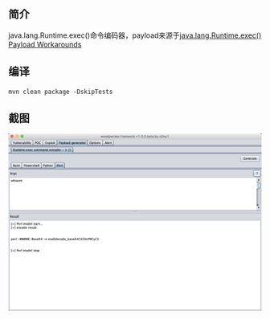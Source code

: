 ## 简介
java.lang.Runtime.exec()命令编码器，payload来源于[java.lang.Runtime.exec() Payload Workarounds](http://www.jackson-t.ca/runtime-exec-payloads.html)

## 编译

```
mvn clean package -DskipTests
```

## 截图

![](doc/runtime-exec-encoder.png)